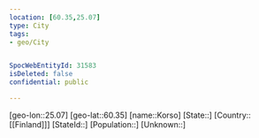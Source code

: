 ```yaml
---
location: [60.35,25.07]
type: City
tags:
- geo/City


SpocWebEntityId: 31583
isDeleted: false
confidential: public

---
```

[geo-lon::25.07]
[geo-lat::60.35]
[name::Korso]
[State::]
[Country::[[Finland]]]
[StateId::]
[Population::]
[Unknown::]

